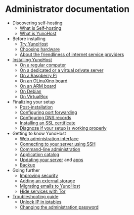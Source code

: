 # Administrator documentation

* Discovering self-hosting
    * [What is Self-hosting](/selfhosting)
    * [What is YunoHost](/whatsyunohost)
* Before installing
    * [Try YunoHost](/try)
    * [Choosing hardware](/hardware)
    * [About the friendliness of internet service providers](/isp)
* [Installing YunoHost](/install)
    * [On a regular computer](/install_iso)
    * [On a dedicated or a virtual private server](/install_on_vps)
    * [On a Raspberry Pi](/install_on_raspberry)
    * [On an OLinuXino board](/install_on_olinuxino)
    * [On an ARM board](/install_on_arm_board)
    * [On Debian](/install_on_debian)
    * [On VirtualBox](/install_on_virtualbox)
* Finalizing your setup
    * [Post-installation](/postinstall)
    * [Configuring port forwarding](/isp_box_config)
    * [Configuring DNS records](/dns_config)
    * [Installing an SSL certificate](/certificate)
    * [Diagnoze if your setup is working properly](/diagnostic)
* Getting to know YunoHost
    * [Web administration interface](/admin)
    * [Connecting to your server using SSH](/ssh)
    * [Command-line administration](/commandline)
    * [Application catalog](/apps)
    * [Updating your server](/update) and [apps](/app_update)
    * [Backup](/backup)
* Going further
    * [Improving security](/security)
    * [Adding an external storage](/external_storage)
    * [Migrating emails to YunoHost](/email_migration)
    * [Hide services with Tor](/torhiddenservice)
* [Troubleshooting guide](/troubleshooting_guide)
    * [Unlock IP in iptables](/fail2ban)
    * [Changing the administration password](/change_admin_password)
